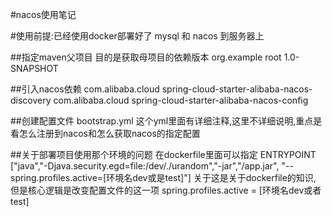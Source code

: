 #nacos使用笔记

#使用前提:已经使用docker部署好了 mysql 和 nacos 到服务器上

##指定maven父项目
目的是获取母项目的依赖版本
<parent>
    <groupId>org.example</groupId>
    <artifactId>root</artifactId>
    <version>1.0-SNAPSHOT</version>
</parent>

##引入nacos依赖
<dependency>
  <groupId>com.alibaba.cloud</groupId>
  <artifactId>spring-cloud-starter-alibaba-nacos-discovery</artifactId>
</dependency>
<dependency>
  <groupId>com.alibaba.cloud</groupId>
  <artifactId>spring-cloud-starter-alibaba-nacos-config</artifactId>
</dependency>

##创建配置文件
bootstrap.yml 这个yml里面有详细注释,这里不详细说明,重点是看怎么注册到nacos和怎么获取nacos的指定配置

##关于部署项目使用那个环境的问题
在dockerfile里面可以指定
ENTRYPOINT ["java","-Djava.security.egd=file:/dev/./urandom","-jar","/app.jar", "--spring.profiles.active=[环境名dev或是test]"]
关于这是关于dockerfile的知识,
但是核心逻辑是改变配置文件的这一项
spring.profiles.active = [环境名dev或者test]

